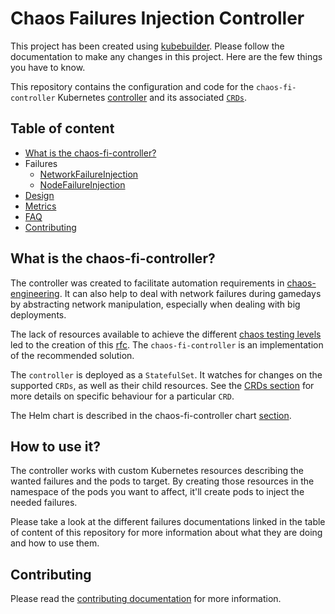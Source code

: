 # Chaos Failures Injection Controller

This project has been created using [kubebuilder][]. Please follow the documentation to make any changes in this project. Here are the few things you have to know.

This repository contains the configuration and code for the `chaos-fi-controller` Kubernetes [controller][what-is-a-controller] and its associated [`CRDs`][crd].

[kubebuilder]: https://github.com/kubernetes-sigs/kubebuilder
[what-is-a-controller]: https://book.kubebuilder.io/basics/what_is_a_controller.html
[crd]: https://kubernetes.io/docs/concepts/extend-kubernetes/api-extension/custom-resources/

## Table of content

* [What is the chaos-fi-controller?](#what-is-the-chaos-fi-controller)
* Failures
  * [NetworkFailureInjection](docs/network_failure.md)
  * [NodeFailureInjection](docs/node_failure.md)
* [Design](docs/design.md)
* [Metrics](docs/metrics.md)
* [FAQ](docs/faq.md)
* [Contributing](#contributing)

## What is the chaos-fi-controller?

The controller was created to facilitate automation requirements in [chaos-engineering][]. It can also help to deal with network failures during gamedays by abstracting network manipulation, especially when dealing with big deployments.

The lack of resources available to achieve the different [chaos testing levels][levels] led to the creation of this [rfc][]. The `chaos-fi-controller` is an implementation of the recommended solution.

The `controller` is deployed as a `StatefulSet`. It watches for changes on the supported `CRDs`, as well as their child resources. See the [CRDs section](#crds) for more details on specific behaviour for a particular `CRD`.

The Helm chart is described in the chaos-fi-controller chart [section](#chaos-fi-controller-chart).

[chaos-engineering]: https://github.com/DataDog/chaos-engineering
[levels]: https://github.com/DataDog/chaos-engineering#chaos-testing-levels
[rfc]: https://github.com/DataDog/architecture/blob/3e8dd537946fb373599fe09259f146e756ec12fe/rfcs/chaos-engineering-dependencies-failures-injection/rfc.md#recommended-solution

## How to use it?

The controller works with custom Kubernetes resources describing the wanted failures and the pods to target. By creating those resources in the namespace of the pods you want to affect, it'll create pods to inject the needed failures.

Please take a look at the different failures documentations linked in the table of content of this repository for more information about what they are doing and how to use them.

## Contributing

Please read the [contributing documentation](CONTRIBUTING.md) for more information.
